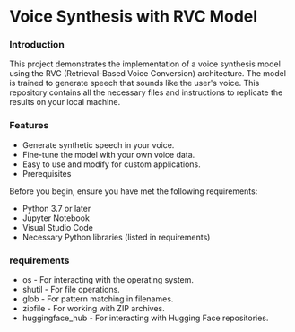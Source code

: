 # Voice Synthesis with RVC Model

### Introduction
This project demonstrates the implementation of a voice synthesis model using the RVC (Retrieval-Based Voice Conversion) architecture. The model is trained to generate speech that sounds like the user's voice. This repository contains all the necessary files and instructions to replicate the results on your local machine.

### Features
- Generate synthetic speech in your voice.
- Fine-tune the model with your own voice data.
- Easy to use and modify for custom applications.
- Prerequisites

Before you begin, ensure you have met the following requirements:
- Python 3.7 or later
- Jupyter Notebook
- Visual Studio Code
- Necessary Python libraries (listed in requirements)

### requirements
- os - For interacting with the operating system.
- shutil - For file operations.
- glob - For pattern matching in filenames.
- zipfile - For working with ZIP archives.
- huggingface_hub - For interacting with Hugging Face repositories.
